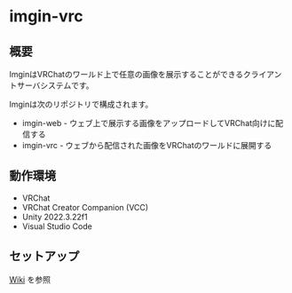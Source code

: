 # imgin-vrc

## 概要

ImginはVRChatのワールド上で任意の画像を展示することができるクライアントサーバシステムです。

Imginは次のリポジトリで構成されます。

* imgin-web - ウェブ上で展示する画像をアップロードしてVRChat向けに配信する
* imgin-vrc - ウェブから配信された画像をVRChatのワールドに展開する

## 動作環境

* VRChat
* VRChat Creator Companion (VCC)
* Unity 2022.3.22f1
* Visual Studio Code

## セットアップ

[Wiki](https://github.com/halmakey/imgin-vrc/wiki) を参照
